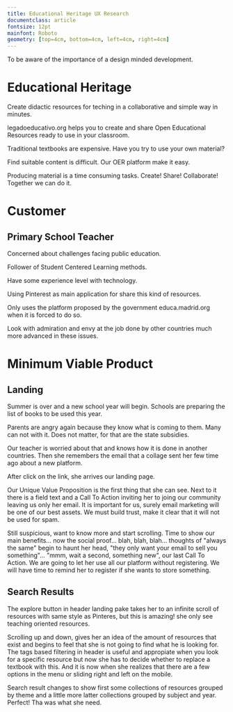```yaml
---
title: Educational Heritage UX Research
documentclass: article
fontsize: 12pt
mainfont: Roboto
geometry: [top=4cm, bottom=4cm, left=4cm, right=4cm]
---
```


To be aware of the importance of a design minded development.

# Educational Heritage

Create didactic resources for teching in a collaborative and simple way in minutes.

legadoeducativo.org helps you to create and share Open Educational Resources ready to use in your classroom.

Traditional textbooks are expensive. Have you try to use your own material?

Find suitable content is difficult. Our OER platform make it easy.

Producing material is a time consuming tasks. Create! Share! Collaborate! Together we can do it.

# Customer

## Primary School Teacher

Concerned about challenges facing public education.

Follower of Student Centered Learning methods.

Have some experience level with technology.

Using Pinterest as main application for share this kind of resources.

Only uses the platform proposed by the government educa.madrid.org when it is forced to do so.

Look with admiration and envy at the job done by other countries much more advanced in these issues.

# Minimum Viable Product

## Landing

Summer is over and a new school year will begin. Schools are preparing the list of books to be used this year. 

Parents are angry again because they know what is coming to them. Many can not with it. Does not matter, for that are the state subsidies.

Our teacher is worried about that and knows how it is done in another countries. Then she remembers the email that a collage sent her few time ago about a new platform.

After click on the link, she arrives our landing page.

Our Unique Value Proposition is the first thing that she can see. Next to it there is a field text and a Call To Action inviting her to joing our community leaving us only her email. It is important for us, surely email marketing will be one of our best assets. We must build trust, make it clear that it will not be used for spam.

Still suspicious, want to know more and start scrolling. Time to show our main benefits... now the social proof... blah, blah, blah... thoughts of "always the same" begin to haunt her head, "they only want your email to sell you something"... "mmm, wait a second, something new", our last Call To Action. We are going to let her use all our platform without registering. We will have time to remind her to register if she wants to store something.

## Search Results

The explore button in header landing pake takes her to an infinite scroll of resources with same style as Pinteres, but this is amazing! she only see teaching oriented resources.

Scrolling up and down, gives her an idea of the amount of resources that exist and begins to feel that she is not going to find what he is looking for. The tags based filtering in header is useful and appropiate when you look for a specific resource but now she has to decide whether to replace a textbook with this. And it is now when she realizes that there are a few options in the menu or sliding right and left on the mobile.

Search result changes to show first some collections of resources grouped by theme and a little more latter collections grouped by subject and year. Perfect! Tha was what she need.






